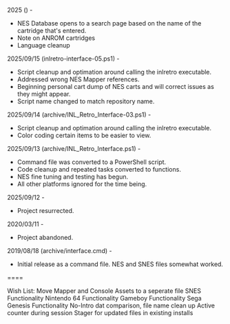 2025 () -
- NES Database opens to a search page based on the name of the cartridge that's entered.
- Note on ANROM cartridges
- Language cleanup

2025/09/15 (inlretro-interface-05.ps1) -
- Script cleanup and optimation around calling the inlretro executable.
- Addressed wrong NES Mapper references.
- Beginning personal cart dump of NES carts and will correct issues as they might appear.
- Script name changed to match repository name.

2025/09/14 (archive/INL_Retro_Interface-03.ps1) -
- Script cleanup and optimation around calling the inlretro executable.
- Color coding certain items to be easier to view.

2025/09/13 (archive/INL_Retro_Interface.ps1) - 
- Command file was converted to a PowerShell script.
- Code cleanup and repeated tasks converted to functions.
- NES fine tuning and testing has begun.
- All other platforms ignored for the time being.

2025/09/12 - 
- Project resurrected.

2020/03/11 - 
- Project abandoned.

2019/08/18 (archive/interface.cmd) -
- Initial release as a command file. NES and SNES files somewhat worked.

====

Wish List:
Move Mapper and Console Assets to a seperate file
SNES Functionality
Nintendo 64 Functionality
Gameboy Functionality
Sega Genesis Functionality
No-Intro dat comparison, file name clean up
Active counter during session
Stager for updated files in existing installs
